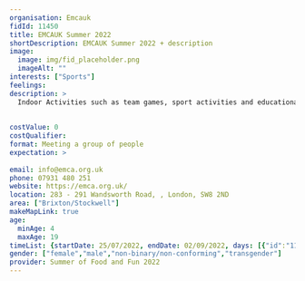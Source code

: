 ```yaml
---
organisation: Emcauk
fidId: 11450
title: EMCAUK Summer 2022
shortDescription: EMCAUK Summer 2022 + description
image:
  image: img/fid_placeholder.png
  imageAlt: ""
interests: ["Sports"]
feelings:
description: >
  Indoor Activities such as team games, sport activities and educational workshops. 
  
  
costValue: 0
costQualifier: 
format: Meeting a group of people
expectation: >
  
email: info@emca.org.uk
phone: 07931 480 251
website: https://emca.org.uk/
location: 283 - 291 Wandsworth Road, , London, SW8 2ND
area: ["Brixton/Stockwell"]
makeMapLink: true
age:
  minAge: 4
  maxAge: 19
timeList: {startDate: 25/07/2022, endDate: 02/09/2022, days: [{"id":"11450","fis_provider_name":"EMCAUK Summer 2022","day":"Monday","start_time":"11:00 AM","end_time":"5:00 PM"},{"id":"11450","fis_provider_name":"EMCAUK Summer 2022","day":"Tuesday","start_time":"11:00 AM","end_time":"5:00 PM"},{"id":"11450","fis_provider_name":"EMCAUK Summer 2022","day":"Wednesday","start_time":"11:00 AM","end_time":"5:00 PM"},{"id":"11450","fis_provider_name":"EMCAUK Summer 2022","day":"Thursday","start_time":"11:00 AM","end_time":"5:00 PM"},{"id":"11450","fis_provider_name":"EMCAUK Summer 2022","day":"Friday","start_time":"11:00 AM","end_time":"5:00 PM"}] }
gender: ["female","male","non-binary/non-conforming","transgender"]
provider: Summer of Food and Fun 2022
---
```


